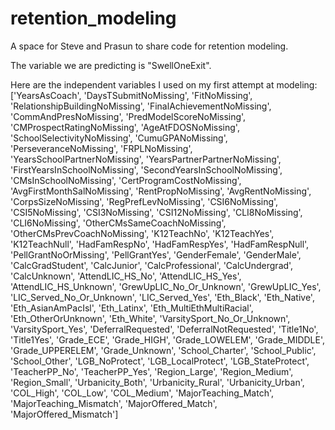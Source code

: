 # retention_modeling

A space for Steve and Prasun to share code for retention modeling.

The variable we are predicting is "SwellOneExit".  

Here are the independent variables I used on my first attempt at modeling: ['YearsAsCoach', 'DaysTSubmitNoMissing',
       'FitNoMissing', 'RelationshipBuildingNoMissing',
       'FinalAchievementNoMissing', 'CommAndPresNoMissing',
       'PredModelScoreNoMissing', 'CMProspectRatingNoMissing',
       'AgeAtFDOSNoMissing', 'SchoolSelectivityNoMissing',
       'CumuGPANoMissing', 'PerseveranceNoMissing', 'FRPLNoMissing',
       'YearsSchoolPartnerNoMissing', 'YearsPartnerPartnerNoMissing',
       'FirstYearsInSchoolNoMissing', 'SecondYearsInSchoolNoMissing',
       'CMsInSchoolNoMissing', 'CertProgramCostNoMissing',
       'AvgFirstMonthSalNoMissing', 'RentPropNoMissing',
       'AvgRentNoMissing', 'CorpsSizeNoMissing', 'RegPrefLevNoMissing',
       'CSI6NoMissing', 'CSI5NoMissing', 'CSI3NoMissing',
       'CSI12NoMissing', 'CLI8NoMissing', 'CLI6NoMissing',
       'OtherCMsSameCoachNoMissing', 'OtherCMsPrevCoachNoMissing',
       'K12TeachNo', 'K12TeachYes', 'K12TeachNull', 'HadFamRespNo',
       'HadFamRespYes', 'HadFamRespNull', 'PellGrantNoOrMissing',
       'PellGrantYes', 'GenderFemale', 'GenderMale', 'CalcGradStudent',
       'CalcJunior', 'CalcProfessional', 'CalcUndergrad', 'CalcUnknown',
       'AttendLIC_HS_No', 'AttendLIC_HS_Yes', 'AttendLIC_HS_Unknown',
       'GrewUpLIC_No_Or_Unknown', 'GrewUpLIC_Yes',
       'LIC_Served_No_Or_Unknown', 'LIC_Served_Yes', 'Eth_Black',
       'Eth_Native', 'Eth_AsianAmPacIsl', 'Eth_Latinx',
       'Eth_MultiEthMultiRacial', 'Eth_OtherOrUnknown', 'Eth_White',
       'VarsitySport_No_Or_Unknown', 'VarsitySport_Yes',
       'DeferralRequested', 'DeferralNotRequested', 'Title1No',
       'Title1Yes', 'Grade_ECE', 'Grade_HIGH', 'Grade_LOWELEM',
       'Grade_MIDDLE', 'Grade_UPPERELEM', 'Grade_Unknown',
       'School_Charter', 'School_Public', 'School_Other', 'LGB_NoProtect',
       'LGB_LocalProtect', 'LGB_StateProtect', 'TeacherPP_No',
       'TeacherPP_Yes', 'Region_Large', 'Region_Medium', 'Region_Small',
       'Urbanicity_Both', 'Urbanicity_Rural', 'Urbanicity_Urban',
       'COL_High', 'COL_Low', 'COL_Medium', 'MajorTeaching_Match',
       'MajorTeaching_Mismatch', 'MajorOffered_Match',
       'MajorOffered_Mismatch']
